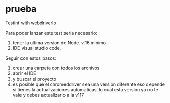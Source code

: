 # prueba
Testint with webdriverIo

Para poder lanzar este test seria necesario:
1. tener la ultima version de Node. v.16 minimo
2. IDE visual studio code.

Seguir con estos pasos:
1. crear una carpeta con todos los archivos
2. abrir el IDE
3. y buscar el proyecto
4. es posible que el chromeddriver sea una version diferente eso depende si tienes la actualizaciones automaticas, lo cual esta version ya no te vale y debes actualizarlo a la v117
